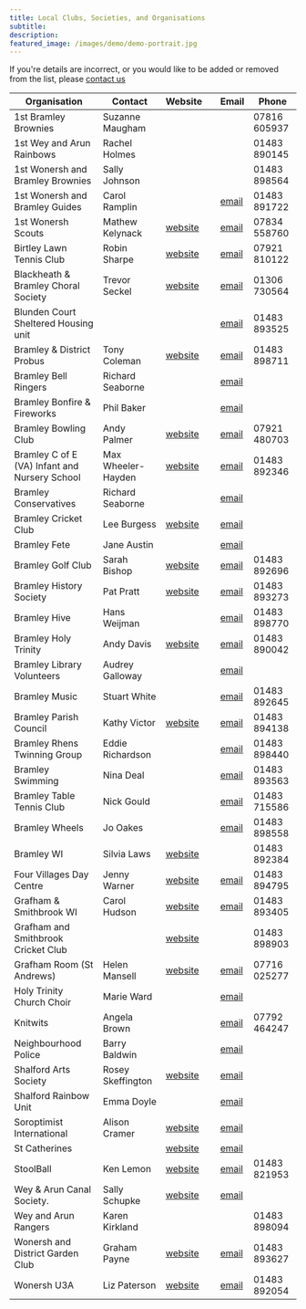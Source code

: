 ```yaml
---
title: Local Clubs, Societies, and Organisations
subtitle: 
description: 
featured_image: /images/demo/demo-portrait.jpg
---
```


If you're details are incorrect, or you would like to be added or removed from the list, please [contact us](/contact)

| Organisation                                  | Contact            | Website                                                                       |  | Email                                              | Phone         |
|-----------------------------------------------|--------------------|-------------------------------------------------------------------------------|--|----------------------------------------------------|---------------|
| 1st Bramley Brownies                          | Suzanne Maugham    |                                                                               |  |                                                    |  07816 605937 |
| 1st Wey and Arun Rainbows                     | Rachel Holmes      |                                                                               |  |                                                    | 01483 890145  |
| 1st Wonersh and Bramley Brownies              | Sally Johnson      |                                                                               |  |                                                    | 01483 898564  |
| 1st Wonersh and Bramley Guides                | Carol Ramplin      |                                                                               |  | [email](mailto:guides1stwonersh@btinternet.com)    | 01483 891722  |
| 1st Wonersh Scouts                            | Mathew Kelynack    | [website](http://www.1stwonershscouts.org.uk/)                                |  | [email](mailto:scouts@1stwonershscouts.org.uk)     | 07834 558760  |
| Birtley Lawn Tennis Club                      | Robin Sharpe       | [website](http://www.birtleyltc.org.uk/)                                      |  | [email](mailto:robin.sharpe@btinternet.com)        | 07921 810122  |
| Blackheath & Bramley Choral Society           | Trevor Seckel      | [website](http://www.bandbcs.org.uk/)                                         |  | [email](mailto:chairman.bbcs@hotmail.com)          | 01306 730564  |
| Blunden Court Sheltered Housing unit          |                    |                                                                               |  | [email](mailto:blundencourt@waverley.gov.uk)       | 01483 893525  |
| Bramley & District Probus                     | Tony Coleman       | [website](https://probusglobal.org/Clubs/show.php?id=GB-1148)                 |  | [email](mailto:tjc66@btinternet.com)               | 01483 898711  |
| Bramley Bell Ringers                          | Richard Seaborne   |                                                                               |  | [email](mailto:richardseaborne@aol.com)            |               |
| Bramley Bonfire & Fireworks                   | Phil Baker         |                                                                               |  | [email](mailto:philbakerhome@googlemail.com)       |               |
| Bramley Bowling Club                          | Andy Palmer        | [website](http://www.bramleybowlingclub.co.uk/)                               |  | [email](mailto:palmer_andy@hotmail.com)            | 07921 480703  |
| Bramley C of E (VA) Infant and Nursery School | Max Wheeler-Hayden | [website](http://www.bramley.surrey.sch.uk/)                                  |  | [email](mailto:office@bramley.surrey.sch.uk)       | 01483 892346  |
| Bramley Conservatives                         | Richard Seaborne   |                                                                               |  | [email](mailto:richardseaborne@aol.com)            |               |
| Bramley Cricket Club                          | Lee Burgess        | [website](http://bramleycc.cricketclubwebsite.co.uk/)                         |  | [email](mailto:leeburgess85@mail.com)              |               |
| Bramley Fete                                  | Jane Austin        |                                                                               |  | [email](mailto:janewillpage@gmail.com)             |               |
| Bramley Golf Club                             | Sarah Bishop       | [website](http://www.bramleygolfclub.co.uk/)                                  |  | [email](mailto:sarah@bramleygolfclub.co.uk)        | 01483 892696  |
| Bramley History Society                       | Pat Pratt          | [website](http://www.bramleyhistorysociety.org.uk/)                           |  | [email](mailto:ericpkp14@gmail.com)                | 01483 893273  |
| Bramley Hive                                  | Hans Weijman       |                                                                               |  | [email](mailto:bramleybees@gmail.com)              | 01483 898770  |
| Bramley Holy Trinity                          | Andy Davis         | [website](http://www.holytrinitybramley.org.uk/welcome.htm)                   |  | [email](mailto:office@holytrinitybramley.org.uk)   | 01483 890042  |
| Bramley Library Volunteers                    | Audrey Galloway    |                                                                               |  | [email](mailto:audreygal@aol.com)                  |               |
| Bramley Music                                 | Stuart White       |                                                                               |  | [email](mailto:stuartwhite@waitrose.com)           | 01483 892645  |
| Bramley Parish Council                        | Kathy Victor       | [website](www.bramleyparish.co.uk)                                            |  | [email](mailto:bramleyparish@gmail.com)            | 01483 894138  |
| Bramley Rhens Twinning Group                  | Eddie Richardson   |                                                                               |  | [email](mailto:eerichardson45@gmail.com)           | 01483 898440  |
| Bramley Swimming                              | Nina Deal          |                                                                               |  | [email](mailto:alan.deal5@sky.com)                 | 01483 893563  |
| Bramley Table Tennis Club                     | Nick Gould         |                                                                               |  | [email](mailto:gould157@btinternet.com)            | 01483 715586  |
| Bramley Wheels                                | Jo Oakes           |                                                                               |  | [email](mailto:joanneoakes@aol.com)                | 01483 898558  |
| Bramley WI                                    | Silvia Laws        | [website](https://www.surreyinformationpoint.org.uk/Services/5466)            |  |                                                    | 01483 892384  |
| Four Villages Day Centre                      | Jenny Warner       | [website](http://www.fourvillages.co.uk/)                                     |  | [email](mailto:manager@fourvillages.co.uk)         | 01483 894795  |
| Grafham & Smithbrook WI                       | Carol Hudson       | [website](https://www.surreyinformationpoint.org.uk/Services/5508)            |  | [email](mailto:carolmhudson@yahoo.co.uk)           | 01483 893405  |
| Grafham and Smithbrook Cricket Club           |                    | [website](https://grafhamsmithbrook.play-cricket.com/home)                    |  |                                                    | 01483 898903  |
| Grafham Room (St Andrews)                     | Helen Mansell      | [website](http://www.grafhamroom.org/)                                        |  | [email](mailto:grafham.room@gmail.com)             | 07716 025277  |
| Holy Trinity Church Choir                     | Marie Ward         |                                                                               |  | [email](mailto:marie47ward@hotmail.com)            |               |
| Knitwits                                      | Angela Brown       |                                                                               |  | [email](mailto:lotski3@yahoo.co.uk)                | 07792 464247  |
| Neighbourhood Police                          | Barry Baldwin      |                                                                               |  | [email](mailto:Barry.Baldwin@surrey.pnn.police.uk) |               |
| Shalford Arts Society                         | Rosey Skeffington  | [website](https://theartssocietyshalford.org.uk/)                             |  | [email](mailto:rosemaryskeffington@gmail.com)      |               |
| Shalford Rainbow Unit                         | Emma Doyle         |                                                                               |  | [email](mailto:mrsemmadoyle@gmail.com)             |               |
| Soroptimist International                     | Alison Cramer      | [website](https://sigbi.org/surrey-hills/)                                    |  | [email](mailto:aecramer003@gmail.com)              |               |
| St Catherines                                 |                    | [website](http://www.stcatherines.info/)                                      |  | [email](mailto:schooloffice@stcatherines.info)     |               |
| StoolBall                                     | Ken Lemon          | [website](https://www.stoolball.org.uk/guildford)                             |  | [email](mailto:ttlemon@hotmail.com)                | 01483 821953  |
| Wey & Arun Canal Society.                     | Sally Schupke      | [website](https://weyarun.org.uk/)                                            |  | [email](mailto:Sally_Schupke@weyandarun.co.uk)     |               |
| Wey and Arun Rangers                          | Karen Kirkland     |                                                                               |  |                                                    | 01483 898094  |
| Wonersh and District Garden Club              | Graham Payne       | [website](https://www.wonershconnections.org/wonersh-district-gardening-club) |  | [email](mailto:payne.graham@sky.com)               | 01483 893627  |
| Wonersh U3A                                   | Liz Paterson       | [website](https://u3asites.org.uk/wonersh)                                    |  | [email](mailto:lizpaterson@hotmail.com)            | 01483 892054  |